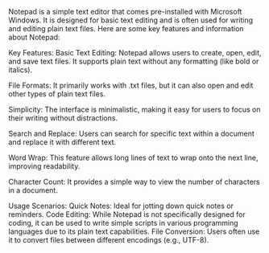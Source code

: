 Notepad is a simple text editor that comes pre-installed with Microsoft Windows. It is designed for basic text editing and is often used for writing and editing plain text files. Here are some key features and information about Notepad:

Key Features:
Basic Text Editing: Notepad allows users to create, open, edit, and save text files. It supports plain text without any formatting (like bold or italics).

File Formats: It primarily works with .txt files, but it can also open and edit other types of plain text files.

Simplicity: The interface is minimalistic, making it easy for users to focus on their writing without distractions.

Search and Replace: Users can search for specific text within a document and replace it with different text.

Word Wrap: This feature allows long lines of text to wrap onto the next line, improving readability.

Character Count: It provides a simple way to view the number of characters in a document.

Usage Scenarios:
Quick Notes: Ideal for jotting down quick notes or reminders.
Code Editing: While Notepad is not specifically designed for coding, it can be used to write simple scripts in various programming languages due to its plain text capabilities.
File Conversion: Users often use it to convert files between different encodings (e.g., UTF-8).
